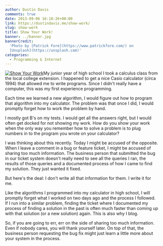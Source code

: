 ```yaml
---
author: Dustin Davis
comments: true
date: 2013-09-06 16:18:26+00:00
link: https://dustindavis.me/show-work/
slug: show-work
title: Show Your Work!
banner: ../banner.jpg
bannerCredit:
  'Photo by [Patrick Fore](https://www.patrickfore.com/) on
  [Unsplash](https://unsplash.com)'
categories:
  - Programming & Internet
---
```


[![Show Your Work](http://www.nerdydork.com/wp-content/uploads/2013/09/Show-Your-Work-300x199.jpg)](http://www.nerdydork.com/wp-content/uploads/2013/09/Show-Your-Work.jpg)My
junior year of high school I took a calculus class from the local college
extension. I happened to get a nice Casio calculator (circa 1994) that allowed
me to write programs. Since I didn't really have a computer, this was my first
experience programming.

Each time we learned a new algorithm, I would figure out how to program that
algorithm into my calculator. The problem was that once I did, I would promptly
forget how to work the problem by hand.

I mostly got B's on my tests. I would get all the answers right, but I would
often get docked for not showing my work. How do you show your work when the
only way you remember how to solve a problem is to plug numbers in to the
program you wrote on your calculator?

I was thinking about this recently. Today I might be accused of the opposite.
When I leave a comment in a bug or feature ticket, I might be accused of sharing
too much information. The business person that submitted the bug in our ticket
system doesn't really need to see all the queries I ran, the results of those
queries and a documented process of how I came to find my solution. They just
wanted it fixed.

But here's the deal: I don't write all that information for them. I write it for
me.

Like the algorithms I programmed into my calculator in high school, I will
promptly forget what I worked on two days ago and the process I followed. If I
run into a similar problem, finding the ticket where I documented my process of
finding a solution in the past is often much faster than coming up with that
solution (or a new solution) again. This is also why I blog.

So, if you are going to err, err on the side of sharing too much information.
Even if nobody cares, you will thank yourself later. On top of that, the
business person requesting the bug fix might just learn a little more about your
system in the process.
